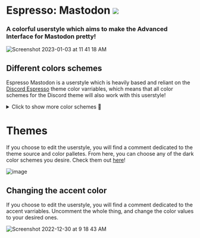 # Espresso: Mastodon [![](https://img.shields.io/badge/install%20with-stylus-006666?style=flat-square)](https://github.com/SlippingGitty/GarrisonMastodon/raw/main/GarrisonMastodon.user.css)
### A colorful userstyle which aims to make the Advanced Interface for Mastodon pretty!

![Screenshot 2023-01-03 at 11 41 18 AM](https://user-images.githubusercontent.com/76500838/210411652-e5e0dbd0-6bdd-4cc6-af56-e6a978c6c25c.png)

## Different colors schemes 
Espresso Mastodon is a userstyle which is heavily based and reliant on the [Discord Espresso](https://github.com/SlippingGittys-Discord-Themes/Espresso-Discord-Theme) theme color varriables, which means that all color schemes for the Discord theme will also work with this userstyle!

<details>
<summary>Click to show more color schemes 🎨</summary>

## Evening
![Screenshot 2022-12-30 at 9 29 11 AM](https://user-images.githubusercontent.com/76500838/210086983-e6a22cac-8c7f-4b73-a800-669650b24ef8.png)

## Material Dark
![Screenshot 2022-12-30 at 9 29 25 AM](https://user-images.githubusercontent.com/76500838/210087027-4da9ea22-d2d1-4b91-b73f-2b160e7aa2f9.png)

## Tokyo Night
![Screenshot 2022-12-30 at 9 29 34 AM](https://user-images.githubusercontent.com/76500838/210087039-a4e06db4-d937-423d-8705-272084a4374d.png)

## ThinkPad
![Screenshot 2022-12-30 at 9 29 42 AM](https://user-images.githubusercontent.com/76500838/210087055-23500c6f-38a4-4748-aa2c-8240297f7af0.png)

## Nord
![Screenshot 2022-12-30 at 9 30 03 AM](https://user-images.githubusercontent.com/76500838/210087068-4100446e-a02a-4d5a-bd49-1aa772590615.png)

## AMOLED
![Screenshot 2022-12-30 at 9 30 19 AM](https://user-images.githubusercontent.com/76500838/210087085-9f31cdac-c99c-4985-b3fa-c0aaf0c441a2.png)

## WackyPomo - [BlueRedBlueYellow](https://github.com/BlueRedBlueYellow)
![Screenshot 2022-12-30 at 9 30 27 AM](https://user-images.githubusercontent.com/76500838/210087109-bef31c28-2450-475b-b128-17c18b9b6926.png)

</details>

# Themes
If you choose to edit the userstyle, you will find a comment dedicated to the theme source and color palletes. From here, you can choose any of the dark color schemes you desire. Check them out [here](https://github.com/SlippingGittys-Discord-Themes/Espresso-Discord-Theme/tree/main/themes/dark)!

![image](https://user-images.githubusercontent.com/76500838/210445666-c4907dbc-d4b7-43d0-a36e-ee8d34522aa7.png)

## Changing the accent color
If you choose to edit the userstyle, you will find a comment dedicated to the accent varriables. Uncomment the whole thing, and change the color values to your desired ones.

![Screenshot 2022-12-30 at 9 18 43 AM](https://user-images.githubusercontent.com/76500838/210085837-b34d419d-605d-41eb-ba70-73eeed0ec0fa.png)
